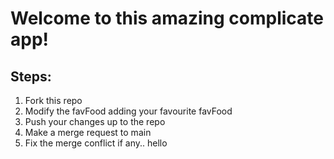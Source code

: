 # Welcome to this amazing complicate app! 

## Steps:

1) Fork this repo
2) Modify the favFood adding your favourite favFood
3) Push your changes up to the repo 
4) Make a merge request to main
5) Fix the merge conflict if any..
hello
